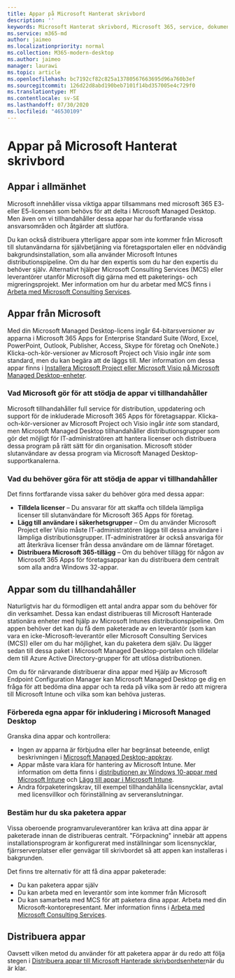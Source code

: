 ```yaml
---
title: Appar på Microsoft Hanterat skrivbord
description: ''
keywords: Microsoft Hanterat skrivbord, Microsoft 365, service, dokumentation
ms.service: m365-md
author: jaimeo
ms.localizationpriority: normal
ms.collection: M365-modern-desktop
ms.author: jaimeo
manager: laurawi
ms.topic: article
ms.openlocfilehash: bc7192cf82c825a13780567663695d96a760b3ef
ms.sourcegitcommit: 126d22d8abd190beb7101f14bd357005e4c729f0
ms.translationtype: MT
ms.contentlocale: sv-SE
ms.lasthandoff: 07/30/2020
ms.locfileid: "46530109"
---
```

# <a name="apps-in-microsoft-managed-desktop"></a>Appar på Microsoft Hanterat skrivbord

<!--This topic is the target for 2 "Learn more" links in the Admin Portal (aka.ms/app-overview;app-package); also target for link from Online resources (aka.ms/app-overviewmmd-app-prep) do not delete.-->

<!--Applications: supported/onboard/deployment -->
 
## <a name="apps-generally"></a>Appar i allmänhet

Microsoft innehåller vissa viktiga appar tillsammans med microsoft 365 E3- eller E5-licensen som behövs för att delta i Microsoft Managed Desktop. Men även om vi tillhandahåller dessa appar har du fortfarande vissa ansvarsområden och åtgärder att slutföra.

Du kan också distribuera ytterligare appar som inte kommer från Microsoft till slutanvändarna för självbetjäning via företagsportalen eller en nödvändig bakgrundsinstallation, som alla använder Microsoft Intunes distributionspipeline. Om du har den expertis som du har den expertis du behöver själv. Alternativt hjälper Microsoft Consulting Services (MCS) eller leverantörer utanför Microsoft dig gärna med ett paketerings- och migreringsprojekt. Mer information om hur du arbetar med MCS finns i [Arbeta med Microsoft Consulting Services](apps-MCS.md).


## <a name="apps-provided-by-microsoft"></a>Appar från Microsoft

Med din Microsoft Managed Desktop-licens ingår 64-bitarsversioner av apparna i Microsoft 365 Apps for Enterprise Standard Suite (Word, Excel, PowerPoint, Outlook, Publisher, Access, Skype för företag och OneNote.) Klicka-och-kör-versioner av Microsoft Project och Visio ingår *inte* som standard, men du kan begära att de läggs till. Mer information om dessa appar finns i [Installera Microsoft Project eller Microsoft Visio på Microsoft Managed Desktop-enheter](../get-started/project-visio.md).

### <a name="what-microsoft-does-to-support-the-apps-we-provide"></a>Vad Microsoft gör för att stödja de appar vi tillhandahåller

Microsoft tillhandahåller full service för distribution, uppdatering och support för de inkluderade Microsoft 365 Apps för företagsappar. Klicka-och-kör-versioner av Microsoft Project och Visio ingår *inte* som standard, men Microsoft Managed Desktop tillhandahåller distributionsgrupper som gör det möjligt för IT-administratören att hantera licenser och distribuera dessa program på rätt sätt för din organisation. Microsoft stöder slutanvändare av dessa program via Microsoft Managed Desktop-supportkanalerna.

### <a name="what-you-need-to-do-to-support-the-apps-we-provide"></a>Vad du behöver göra för att stödja de appar vi tillhandahåller

Det finns fortfarande vissa saker du behöver göra med dessa appar:

- **Tilldela licenser** – Du ansvarar för att skaffa och tilldela lämpliga licenser till slutanvändare för Microsoft 365 Apps för företag.
- **Lägg till användare i säkerhetsgrupper** – Om du använder Microsoft Project eller Visio måste IT-administratören lägga till dessa användare i lämpliga distributionsgrupper. IT-administratörer är också ansvariga för att återkräva licenser från dessa användare om de lämnar företaget.
- **Distribuera Microsoft 365-tillägg** – Om du behöver tillägg för någon av Microsoft 365 Apps för företagsappar kan du distribuera dem centralt som alla andra Windows 32-appar. 

## <a name="apps-you-provide"></a>Appar som du tillhandahåller

Naturligtvis har du förmodligen ett antal andra appar som du behöver för din verksamhet. Dessa kan endast distribueras till Microsoft Hanterade stationära enheter med hjälp av Microsoft Intunes distributionspipeline. Om appen behöver det kan du få dem paketerade av en leverantör (som kan vara en icke-Microsoft-leverantör eller Microsoft Consulting Services (MCS)) eller om du har möjlighet, kan du paketera dem själv. Du lägger sedan till dessa paket i Microsoft Managed Desktop-portalen och tilldelar dem till Azure Active Directory-grupper för att utlösa distributionen. 

Om du för närvarande distribuerar dina appar med Hjälp av Microsoft Endpoint Configuration Manager kan Microsoft Managed Desktop ge dig en fråga för att bedöma dina appar och ta reda på vilka som är redo att migrera till Microsoft Intune och vilka som kan behöva justeras.


### <a name="preparing-your-own-apps-for-inclusion-in-microsoft-managed-desktop"></a>Förbereda egna appar för inkludering i Microsoft Managed Desktop
Granska dina appar och kontrollera:

- Ingen av apparna är förbjudna eller har begränsat beteende, enligt beskrivningen i [Microsoft Managed Desktop-appkrav](https://aka.ms/app-req).
- Appar måste vara klara för hantering av Microsoft Intune. Mer information om detta finns i [distributionen av Windows 10-appar med Microsoft Intune](https://docs.microsoft.com/intune/apps-windows-10-app-deploy) och [Lägg till appar i Microsoft Intune](https://docs.microsoft.com/intune/apps-add).
- Andra förpaketeringskrav, till exempel tillhandahålla licensnycklar, avtal med licensvillkor och förinställning av serveranslutningar.

### <a name="decide-how-to-package-apps"></a>Bestäm hur du ska paketera appar

Vissa oberoende programvaruleverantörer kan kräva att dina appar är paketerade innan de distribueras centralt. "Förpackning" innebär att appens installationsprogram är konfigurerat med inställningar som licensnycklar, fjärrserverplatser eller genvägar till skrivbordet så att appen kan installeras i bakgrunden.

Det finns tre alternativ för att få dina appar paketerade: 


- Du kan paketera appar själv
- Du kan arbeta med en leverantör som inte kommer från Microsoft
- Du kan samarbeta med MCS för att paketera dina appar. Arbeta med din Microsoft-kontorepresentant. Mer information finns i [Arbeta med Microsoft Consulting Services](apps-MCS.md).







## <a name="deploying-apps"></a>Distribuera appar

Oavsett vilken metod du använder för att paketera appar är du redo att följa stegen i [Distribuera appar till Microsoft Hanterade skrivbordsenheter](../get-started/deploy-apps.md)när du är klar.


